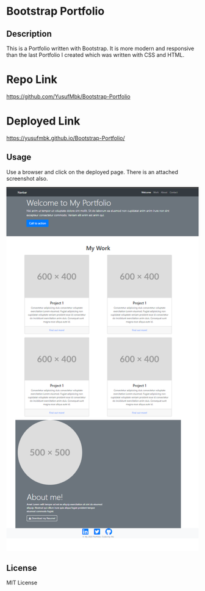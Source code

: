 # Bootstrap Portfolio

## Description 

This is a Portfolio written with Bootstrap. It is more modern and responsive than the last Portfolio I created which was written with CSS and HTML. 

# Repo Link

https://github.com/YusufMbk/Bootstrap-Portfolio

# Deployed Link

https://yusufmbk.github.io/Bootstrap-Portfolio/

## Usage 

Use a browser and click on the deployed page. There is an attached screenshot also.

![alt text](img/bsPortfolio.png)

## License

MIT License